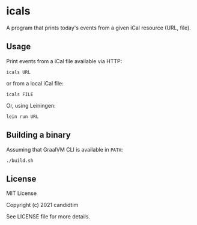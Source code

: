 # icals

A program that prints today's events from a given iCal resource (URL, file).

## Usage

Print events from a iCal file available via HTTP:

    icals URL

or from a local iCal file:

    icals FILE

Or, using Leiningen:

    lein run URL

## Building a binary

Assuming that GraalVM CLI is available in `PATH`:

    ./build.sh

## License

MIT License

Copyright (c) 2021 candidtim

See LICENSE file for more details.
